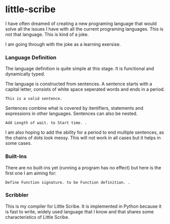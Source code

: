 # little-scribe #

I have often dreamed of creating a new programing language that would solve
all the issues I have with all the current programing languages. This is not
that language. This is kind of a joke.

I am going through with the joke as a learning exersise.

### Language Definition

The language definition is quite simple at this stage. It is functional and
dynamically typed.

The language is constructed from sentences. A sentence starts with a capital
letter, consists of white space seperated words and ends in a period.

`This is a valid sentence.`

Sentences combine what is covered by itentifiers, statements and expressions
in other languages. Sentences can also be nested.

`Add Length of wait. to Start time. .`

I am also hoping to add the ability for a period to end multiple sentences,
as the chains of dots look messy. This will not work in all cases but it
helps in some cases.

### Built-Ins
There are no built-ins yet (running a program has no effect) but here is
the first one I am aiming for:

`Define Function signature. to be Function definition. .`

### Scribbler
This is my compiler for Little Scribe. It is implemented in Python because it
is fast to write, widely used language that I know and that shares some
characteristics of Little Scribe.
